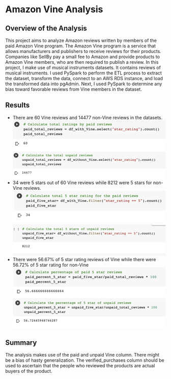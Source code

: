 # Amazon Vine Analysis
## Overview of the Analysis
This project aims to analyze Amazon reviews written by members of the paid Amazon Vine program. The Amazon Vine program is a service that allows manufacturers and publishers to receive reviews for their products. Companies like SellBy pay a small fee to Amazon and provide products to Amazon Vine members, who are then required to publish a review.
In this project, I make use of musical instruments datasets. It contains reviews of musical instruments. I used PySpark to perform the ETL process to extract the dataset, transform the data, connect to an AWS RDS instance, and load the transformed data into pgAdmin. Next, I used PySpark to determine any bias toward favorable reviews from Vine members in the dataset.

## Results
- There are 60 Vine reviews and 14477 non-Vine reviews in the datasets.
![total_vine_review.png](total_vine_review.png) ![total_unpaid.png](total_unpaid.png)
- 34 were 5 stars out of 60 Vine reviews while 8212 were 5 stars for non-Vine reviews.
![vine_5_star.png](vine_5_star.png) ![unpaid_5_star.png](unpaid_5_star.png)
- There were 56.67% of 5 star rating reviews of Vine while there were 56.72% of 5 star rating for non-Vine
![paid_percent.png](paid_percent.png) ![unpaid_percent.png](unpaid_percent.png)

## Summary
The analysis makes use of the paid and unpaid Vine column. There might be a bias of hasty generalization. The verified_purchases column should be used to ascertain that the people who reviewed the products are actual buyers of the product.
